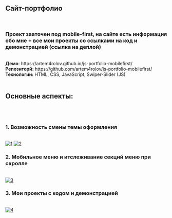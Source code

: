 <div id="header">
<h2>Сайт-портфолио</h2>
  <br/>
  <h3>Проект зааточен под mobile-first, на сайте есть информация обо мне + все мои проекты со ссылками на код и демонстрацией (ссылка на деплой)</h3>
  <br/>
  <strong>Демо</strong>: https://artem4rolov.github.io/js-portfolio-mobilefirst/
  <br/>
  <strong>Репозиторй:</strong> https://github.com/artem4rolov/js-portfolio-mobilefirst/
  <br/>
  <strong>Технологии:</strong> HTML, CSS, JavaScript, Swiper-Slider (JS)
  <br/>
  <br/>
  <h2>Основные аспекты:</h2>
  <br/>
  <br/>
  <h3>1. Возможность смены темы оформления</h3>
  <br/>
  <a href="https://ibb.co/R02pbZz"><img src="https://i.ibb.co/T8cB2pm/1.jpg" alt="1" border="0"></a> 
  <a href="https://ibb.co/pbL5Tjc"><img src="https://i.ibb.co/7j1LDtP/2.jpg" alt="2" border="0"></a>
  <br/>
  <h3>2. Мобильное меню и итслеживание секций меню при скролле</h3>
  <br/>
  <a href="https://ibb.co/k5pVpQf"><img src="https://i.ibb.co/7jHxH25/3.jpg" alt="3" border="0"></a> 
  <br/>
  <h3>3. Мои проекты с кодом и демонстрацией</h3>
  <br/>
  <a href="https://ibb.co/NK4DBSD"><img src="https://i.ibb.co/cQmfnLf/4.jpg" alt="4" border="0"></a> 
  <br/>
</div>
